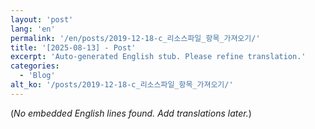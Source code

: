 ```yaml
---
layout: 'post'
lang: 'en'
permalink: '/en/posts/2019-12-18-c_리소스파일_항목_가져오기/'
title: '[2025-08-13] - Post'
excerpt: 'Auto-generated English stub. Please refine translation.'
categories:
  - 'Blog'
alt_ko: '/posts/2019-12-18-c_리소스파일_항목_가져오기/'
---
```


(*No embedded English lines found. Add translations later.*)
